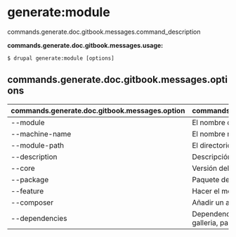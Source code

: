 # generate:module
commands.generate.doc.gitbook.messages.command_description

**commands.generate.doc.gitbook.messages.usage:**
```
$ drupal generate:module [options] 
```

## commands.generate.doc.gitbook.messages.options
commands.generate.doc.gitbook.messages.option | commands.generate.doc.gitbook.messages.details
-------|-------------
--module | El nombre del módulo
--machine-name | El nombre máquina (sólo minúsculas y guión bajo)
--module-path | El directorio del módulo
--description | Descripción del módulo
--core | Versión del core
--package | Paquete del módulo
--feature | Hacer el módulo compatible con el módulo Features
--composer | Añadir un archivo composer.json
--dependencies | Dependencias del módulo (por ejemplo: context, galleria, panels)
